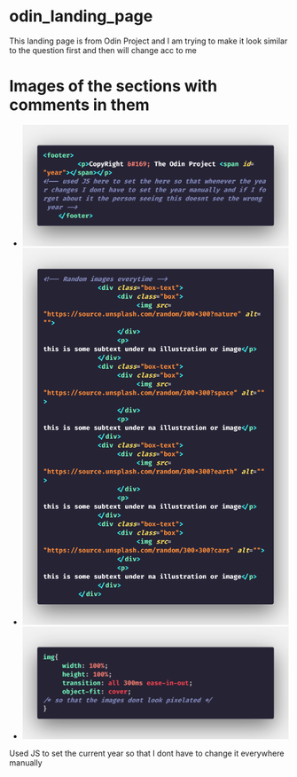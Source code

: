# odin_landing_page
This landing page is from Odin Project and  I am trying to make it look similar to the question first and then will change acc to me

# Images of the sections with comments in them
* ![](polacode/Screenshot%202022-03-28%20133805.png)
* ![](polacode/Screenshot%202022-03-28%20133806.png)
* ![](polacode/Screenshot%202022-03-28%20133807.png)

Used JS to set the current year so that I dont have to change it everywhere manually
